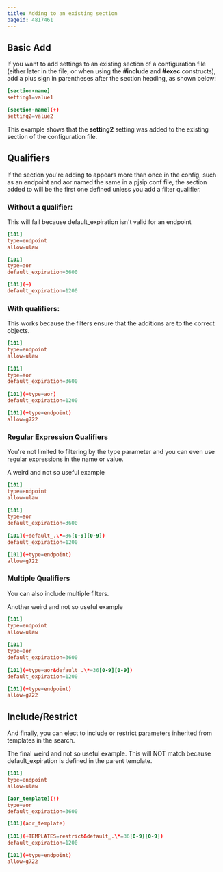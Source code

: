 ```yaml
---
title: Adding to an existing section
pageid: 4817461
---
```


## Basic Add

If you want to add settings to an existing section of a configuration file (either later in the file, or when using the **#include** and **#exec** constructs), add a plus sign in parentheses after the section heading, as shown below:

```conf linenums="1"
[section-name]
setting1=value1

[section-name](+)
setting2=value2

```

This example shows that the **setting2** setting was added to the existing section of the configuration file.

## Qualifiers

If the section you're adding to appears more than once in the config, such as an endpoint and aor named the same in a pjsip.conf file, the section added to will be the first one defined unless you add a filter qualifier.

### Without a qualifier:

This will fail because default_expiration isn't valid for an endpoint  

```conf linenums="1"
[101]
type=endpoint
allow=ulaw

[101]
type=aor
default_expiration=3600

[101](+)
default_expiration=1200

```

### With qualifiers:

This works because the filters ensure that the additions are to the correct objects.  

```conf linenums="1"
[101]
type=endpoint
allow=ulaw
 
[101]
type=aor
default_expiration=3600
 
[101](+type=aor)
default_expiration=1200

[101](+type=endpoint)
allow=g722

```

### Regular Expression Qualifiers

You're not limited to filtering by the type parameter and you can even use regular expressions in the name or value.

A weird and not so useful example  

```conf linenums="1"
[101]
type=endpoint
allow=ulaw
 
[101]
type=aor
default_expiration=3600
 
[101](+default_.\*=36[0-9][0-9])
default_expiration=1200

[101](+type=endpoint)
allow=g722

```

### Multiple Qualifiers

You can also include multiple filters.

Another weird and not so useful example  

```conf linenums="1"
[101]
type=endpoint
allow=ulaw
 
[101]
type=aor
default_expiration=3600
 
[101](+type=aor&default_.\*=36[0-9][0-9])
default_expiration=1200

[101](+type=endpoint)
allow=g722

```

## Include/Restrict

And finally, you can elect to include or restrict parameters inherited from templates in the search.
  
The final weird and not so useful example. This will NOT match because default_expiration is defined in the parent template.  

```conf linenums="1"
[101]
type=endpoint
allow=ulaw

[aor_template](!)
type=aor
default_expiration=3600

[101](aor_template)
 
[101](+TEMPLATES=restrict&default_.\*=36[0-9][0-9])
default_expiration=1200

[101](+type=endpoint)
allow=g722

```









